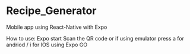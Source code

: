 # Recipe_Generator


Mobile app using React-Native with Expo

How to use: Expo start
Scan the QR code or if using emulator press a for andriod / i for IOS using Expo GO
